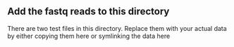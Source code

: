 ## Add the fastq reads to this directory

There are two test files in this directory. Replace them with your actual data by either copying them here or symlinking the data here
